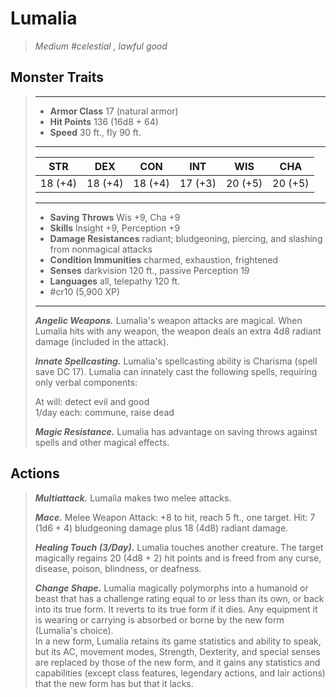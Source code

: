 # Lumalia
>*Medium #celestial , lawful good*
## Monster Traits
>___
>- **Armor Class** 17 (natural armor)
>- **Hit Points** 136 (16d8 + 64)
>- **Speed** 30 ft., fly 90 ft.
>___
>|STR|DEX|CON|INT|WIS|CHA|
>|:---:|:---:|:---:|:---:|:---:|:---:|
>|18 (+4)|18 (+4)|18 (+4)|17 (+3)|20 (+5)|20 (+5)|
>___
>- **Saving Throws** Wis +9, Cha +9
>- **Skills** Insight +9, Perception +9
>- **Damage Resistances** radiant; bludgeoning, piercing, and slashing from nonmagical attacks
>- **Condition Immunities** charmed, exhaustion, frightened
>- **Senses** darkvision 120 ft., passive Perception 19
>- **Languages** all, telepathy 120 ft.
>- #cr10 (5,900 XP)
>___
>***Angelic Weapons.*** Lumalia's weapon attacks are magical. When Lumalia hits with any weapon, the weapon deals an extra 4d8 radiant damage (included in the attack).  
>
>***Innate Spellcasting.*** Lumalia's spellcasting ability is Charisma (spell save DC 17). Lumalia can innately cast the following spells, requiring only verbal components:  
>
>At will: detect evil and good  
>1/day each: commune, raise dead  
>
>
>***Magic Resistance.*** Lumalia has advantage on saving throws against spells and other magical effects.  
>
## Actions
>***Multiattack.*** Lumalia makes two melee attacks.  
>
>***Mace.*** Melee Weapon Attack: +8 to hit, reach 5 ft., one target. Hit: 7 (1d6 + 4) bludgeoning damage plus 18 (4d8) radiant damage.  
>
>***Healing Touch (3/Day).*** Lumalia touches another creature. The target magically regains 20 (4d8 + 2) hit points and is freed from any curse, disease, poison, blindness, or deafness.  
>
>***Change Shape.*** Lumalia magically polymorphs into a humanoid or beast that has a challenge rating equal to or less than its own, or back into its true form. It reverts to its true form if it dies. Any equipment it is wearing or carrying is absorbed or borne by the new form (Lumalia's choice).  
>In a new form, Lumalia retains its game statistics and ability to speak, but its AC, movement modes, Strength, Dexterity, and special senses are replaced by those of the new form, and it gains any statistics and capabilities (except class features, legendary actions, and lair actions) that the new form has but that it lacks.